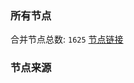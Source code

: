 ### 所有节点
合并节点总数: `1625`
[节点链接](https://raw.githubusercontent.com/rzhy1/11/master/sub/sub_merge_base64.txt)

### 节点来源